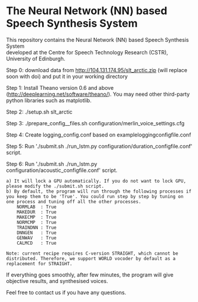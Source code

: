 The Neural Network (NN) based Speech Synthesis System
=====================================================
  
This repository contains the Neural Network (NN) based Speech Synthesis System  
developed at the Centre for Speech Technology Research (CSTR), University of 
Edinburgh. 


Step 0: download data from http://104.131.174.95/slt_arctic.zip (will replace soon with doi) and put it in your working directory

Step 1: Install Theano version 0.6 and above (http://deeplearning.net/software/theano/). You may need other third-party python libraries such as matplotlib.

Step 2: ./setup.sh slt_arctic 

Step 3: ./prepare_config__files.sh configuration/merlin_voice_settings.cfg 
            
Step 4: Create logging_config.conf based on exampleloggingconfigfile.conf

Step 5: Run './submit.sh ./run_lstm.py configuration/duration_configfile.conf' script. 

Step 6: Run './submit.sh ./run_lstm.py configuration/acoustic_configfile.conf' script.
 
    a) It will lock a GPU automatically. If you do not want to lock GPU, please modify the ./submit.sh script.
    b) By default, the program will run through the following processes if you keep them to be 'True'. You could run step by step by tuning on one process and tuning off all the other processes.
        NORMLAB  : True
        MAKEDUR  : True
        MAKECMP  : True
        NORMCMP  : True
        TRAINDNN : True
        DNNGEN   : True
        GENWAV   : True
        CALMCD   : True
    
    Note: current recipe requires C-version STRAIGHT, which cannot be distributed. Therefore, we support WORLD vocoder by default as a replacement for STRAIGHT.

If everything goes smoothly, after few minutes, the program will give objective results, and synthesised voices.
    
Feel free to contact us if you have any questions.
